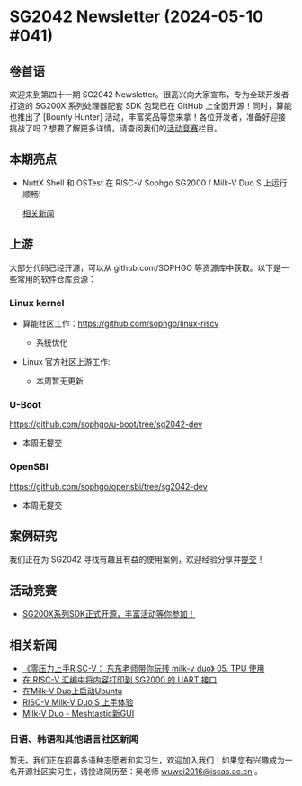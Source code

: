 # SG2042 Newsletter (2024-05-10 #041)

## 卷首语

欢迎来到第四十一期 SG2042 Newsletter。很高兴向大家宣布，专为全球开发者打造的 SG200X 系列处理器配套 SDK 包现已在 GitHub 上全面开源！同时，算能也推出了 [Bounty Hunter] 活动，丰富奖品等您来拿！各位开发者，准备好迎接挑战了吗？想要了解更多详情，请查阅我们的[活动竞赛](#活动竞赛)栏目。

## 本期亮点

+ NuttX Shell 和 OSTest 在 RISC-V Sophgo SG2000 / Milk-V Duo S 上运行顺畅!

  [相关新闻](https://twitter.com/MisterTechBlog/status/1788325074174714224)

## 上游

大部分代码已经开源，可以从 github.com/SOPHGO 等资源库中获取。以下是一些常用的软件仓库资源：

### Linux kernel

+ 算能社区工作：https://github.com/sophgo/linux-riscv

  +  系统优化

+ Linux 官方社区上游工作:

  + 本周暂无更新


### U-Boot

https://github.com/sophgo/u-boot/tree/sg2042-dev

+ 本周无提交

### OpenSBI

https://github.com/sophgo/opensbi/tree/sg2042-dev 

+ 本周无提交

## 案例研究

我们正在为 SG2042 寻找有趣且有益的使用案例，欢迎经验分享并[提交](https://github.com/sophgocommunity/SG2042-Newsletter/pulls)！

## 活动竞赛

+ [SG200X系列SDK正式开源，丰富活动等你参加！][event-1]

[event-1]:https://mp.weixin.qq.com/s/Y3ymjBD3vk-HCjoU_qy1gw

## 相关新闻

+ [《零压力上手RISC-V： 东东老师带你玩转 milk-v duo》 05. TPU 使用][news-1]
+ [在 RISC-V 汇编中将内容打印到 SG2000 的 UART 接口][news-2]
+ [在Milk-V Duo上启动Ubuntu][news-3]
+ [RISC-V Milk-V Duo S 上手体验][news-4]
+ [Milk-V Duo - Meshtastic新GUI][news-5]

[news-1]:https://www.bilibili.com/video/BV1Wi421Q7b4
[news-2]:https://twitter.com/MisterTechBlog/status/1784749445558784492
[news-3]:https://twitter.com/TororoLab/status/1786325472047206907
[news-4]:https://www.xda-developers.com/hands-on-risc-v-milk-v-duo-s-sbc/
[news-5]:https://www.youtube.com/shorts/v8KSDNaNv_M

### 日语、韩语和其他语言社区新闻

暂无。我们正在招募多语种志愿者和实习生，欢迎加入我们！如果您有兴趣成为一名开源社区实习生，请投递简历至：吴老师 [wuwei2016@iscas.ac.cn](mailto:wuwei2016@iscas.ac.cn) 。